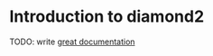 # Introduction to diamond2

TODO: write [great documentation](http://jacobian.org/writing/what-to-write/)

